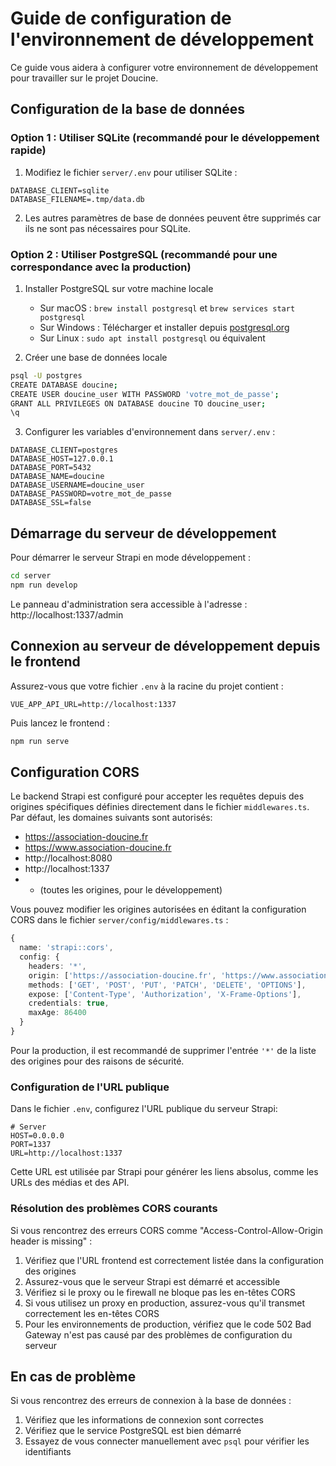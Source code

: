 # Guide de configuration de l'environnement de développement

Ce guide vous aidera à configurer votre environnement de développement pour travailler sur le projet Doucine.

## Configuration de la base de données

### Option 1 : Utiliser SQLite (recommandé pour le développement rapide)

1. Modifiez le fichier `server/.env` pour utiliser SQLite :
```
DATABASE_CLIENT=sqlite
DATABASE_FILENAME=.tmp/data.db
```

2. Les autres paramètres de base de données peuvent être supprimés car ils ne sont pas nécessaires pour SQLite.

### Option 2 : Utiliser PostgreSQL (recommandé pour une correspondance avec la production)

1. Installer PostgreSQL sur votre machine locale
   - Sur macOS : `brew install postgresql` et `brew services start postgresql`
   - Sur Windows : Télécharger et installer depuis [postgresql.org](https://www.postgresql.org/download/windows/)
   - Sur Linux : `sudo apt install postgresql` ou équivalent

2. Créer une base de données locale
```bash
psql -U postgres
CREATE DATABASE doucine;
CREATE USER doucine_user WITH PASSWORD 'votre_mot_de_passe';
GRANT ALL PRIVILEGES ON DATABASE doucine TO doucine_user;
\q
```

3. Configurer les variables d'environnement dans `server/.env` :
```
DATABASE_CLIENT=postgres
DATABASE_HOST=127.0.0.1
DATABASE_PORT=5432
DATABASE_NAME=doucine
DATABASE_USERNAME=doucine_user
DATABASE_PASSWORD=votre_mot_de_passe
DATABASE_SSL=false
```

## Démarrage du serveur de développement

Pour démarrer le serveur Strapi en mode développement :

```bash
cd server
npm run develop
```

Le panneau d'administration sera accessible à l'adresse : http://localhost:1337/admin

## Connexion au serveur de développement depuis le frontend

Assurez-vous que votre fichier `.env` à la racine du projet contient :

```
VUE_APP_API_URL=http://localhost:1337
```

Puis lancez le frontend :

```bash
npm run serve
```

## Configuration CORS

Le backend Strapi est configuré pour accepter les requêtes depuis des origines spécifiques définies directement dans le fichier `middlewares.ts`. Par défaut, les domaines suivants sont autorisés:

- https://association-doucine.fr
- https://www.association-doucine.fr
- http://localhost:8080
- http://localhost:1337
- * (toutes les origines, pour le développement)

Vous pouvez modifier les origines autorisées en éditant la configuration CORS dans le fichier `server/config/middlewares.ts` :

```typescript
{
  name: 'strapi::cors',
  config: {
    headers: '*',
    origin: ['https://association-doucine.fr', 'https://www.association-doucine.fr', 'http://localhost:8080', 'http://localhost:1337', '*'],
    methods: ['GET', 'POST', 'PUT', 'PATCH', 'DELETE', 'OPTIONS'],
    expose: ['Content-Type', 'Authorization', 'X-Frame-Options'],
    credentials: true,
    maxAge: 86400
  }
}
```

Pour la production, il est recommandé de supprimer l'entrée `'*'` de la liste des origines pour des raisons de sécurité.

### Configuration de l'URL publique

Dans le fichier `.env`, configurez l'URL publique du serveur Strapi:

```
# Server
HOST=0.0.0.0
PORT=1337
URL=http://localhost:1337
```

Cette URL est utilisée par Strapi pour générer les liens absolus, comme les URLs des médias et des API.

### Résolution des problèmes CORS courants

Si vous rencontrez des erreurs CORS comme "Access-Control-Allow-Origin header is missing" :

1. Vérifiez que l'URL frontend est correctement listée dans la configuration des origines
2. Assurez-vous que le serveur Strapi est démarré et accessible
3. Vérifiez si le proxy ou le firewall ne bloque pas les en-têtes CORS
4. Si vous utilisez un proxy en production, assurez-vous qu'il transmet correctement les en-têtes CORS
5. Pour les environnements de production, vérifiez que le code 502 Bad Gateway n'est pas causé par des problèmes de configuration du serveur

## En cas de problème

Si vous rencontrez des erreurs de connexion à la base de données :

1. Vérifiez que les informations de connexion sont correctes
2. Vérifiez que le service PostgreSQL est bien démarré
3. Essayez de vous connecter manuellement avec `psql` pour vérifier les identifiants 